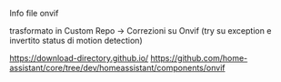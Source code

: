 
Info file onvif

trasformato in Custom Repo -> Correzioni su Onvif (try su exception e invertito status di motion detection)


https://download-directory.github.io/
https://github.com/home-assistant/core/tree/dev/homeassistant/components/onvif

